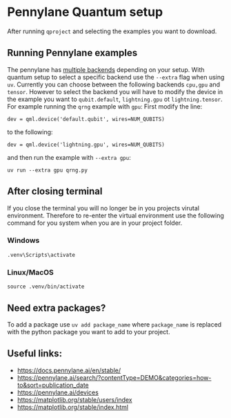 # Pennylane Quantum setup
After running `qproject` and selecting the examples you want to download.

## Running Pennylane examples
The pennylane has [multiple backends](https://pennylane.ai/devices) depending on your setup. With quantum setup to select a specific backend use the `--extra` flag when using `uv`. Currently you can choose between the following backends `cpu,gpu` and `tensor`. However to select the backend you will have to modify the device in the example you want to `qubit.default`, `lightning.gpu` ot `lightning.tensor`. For example running the `qrng` example with `gpu`:
First modify the line:
```
dev = qml.device('default.qubit', wires=NUM_QUBITS) 
```
to the following:
```
dev = qml.device('lightning.gpu', wires=NUM_QUBITS) 
```
and then run the example with `--extra gpu`:
```
uv run --extra gpu qrng.py  
```

## After closing terminal
If you close the terminal you will no longer be in you projects virutal environment. Therefore to re-enter the virtual environment use the following command for you system when you are in your project folder. 

### Windows
```
.venv\Scripts\activate
```
### Linux/MacOS
```
source .venv/bin/activate
```

## Need extra packages?
To add a package use `uv add package_name` where `package_name` is replaced with the python package you want to add to your project.

## Useful links:
- https://docs.pennylane.ai/en/stable/
- https://pennylane.ai/search/?contentType=DEMO&categories=how-to&sort=publication_date
- https://pennylane.ai/devices
- https://matplotlib.org/stable/users/index
- https://matplotlib.org/stable/index.html